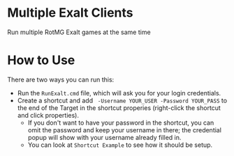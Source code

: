# Multiple Exalt Clients
 Run multiple RotMG Exalt games at the same time

# How to Use
There are two ways you can run this:
- Run the `RunExalt.cmd` file, which will ask you for your login credentials.
- Create a shortcut and add ` -Username YOUR_USER -Password YOUR_PASS` to the end of the Target in the shortcut properies (right-click the shortcut and click properties).
	- If you don't want to have your password in the shortcut, you can omit the password and keep your username in there; the credential popup will show with your username already filled in.
	- You can look at `Shortcut Example` to see how it should be setup.